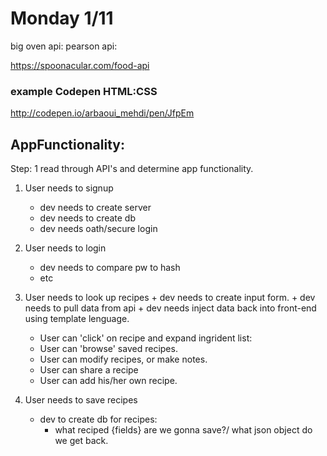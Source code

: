# Monday 1/11
big oven api:
pearson api:

https://spoonacular.com/food-api

### example Codepen HTML:CSS
http://codepen.io/arbaoui_mehdi/pen/JfpEm

## AppFunctionality:
Step: 1 read through API's and determine app functionality.

1. User needs to signup
    + dev needs to create server
    + dev needs to create db
    + dev needs oath/secure login
2. User needs to login
    + dev needs to compare pw to hash
    + etc
    
3. User needs to look up recipes
        + dev needs to create input form.
        + dev needs to pull data from api
        + dev needs inject data back into front-end using template lenguage.
    * User can 'click' on recipe and expand ingrident list:
    * User can 'browse' saved recipes.
    * User can modify recipes, or make notes.
    * User can share a recipe
    * User can add his/her own recipe.

4. User needs to save recipes
    + dev to create db for recipes:
        * what reciped {fields} are we gonna save?/ what json object do we get back.
